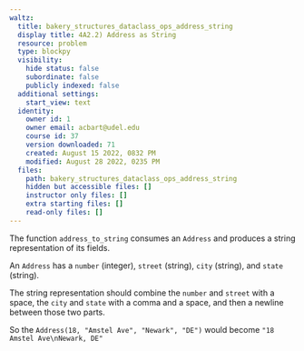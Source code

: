 ```yaml
---
waltz:
  title: bakery_structures_dataclass_ops_address_string
  display title: 4A2.2) Address as String
  resource: problem
  type: blockpy
  visibility:
    hide status: false
    subordinate: false
    publicly indexed: false
  additional settings:
    start_view: text
  identity:
    owner id: 1
    owner email: acbart@udel.edu
    course id: 37
    version downloaded: 71
    created: August 15 2022, 0832 PM
    modified: August 28 2022, 0235 PM
  files:
    path: bakery_structures_dataclass_ops_address_string
    hidden but accessible files: []
    instructor only files: []
    extra starting files: []
    read-only files: []
---
```

The function `address_to_string` consumes an `Address` and produces a string representation of its fields.

An `Address` has a `number` (integer), `street` (string), `city` (string), and `state` (string).

The string representation should combine the `number` and `street` with a space, the `city` and `state` with a comma and a space, and then a newline between those two parts.

So the `Address(18, "Amstel Ave", "Newark", "DE")` would become `"18 Amstel Ave\nNewark, DE"`